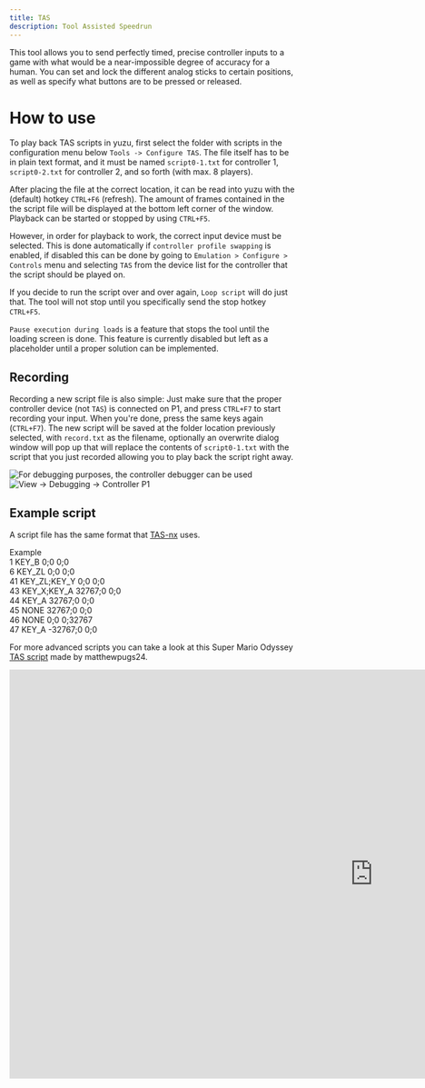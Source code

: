 ```yaml
---
title: TAS
description: Tool Assisted Speedrun
---
```


This tool allows you to send perfectly timed, precise controller inputs to a game with what would be a near-impossible degree of accuracy for a human.
You can set and lock the different analog sticks to certain positions, as well as specify what buttons are to be pressed or released.

# How to use

To play back TAS scripts in yuzu, first select the folder with scripts in the configuration menu below
`Tools -> Configure TAS`. The file itself has to be in plain text format, and it must be named `script0-1.txt`
for controller 1, `script0-2.txt` for controller 2, and so forth (with max. 8 players).

After placing the file at the correct location, it can be read into yuzu with the (default) hotkey
`CTRL+F6` (refresh). The amount of frames contained in the the script file will be displayed at the bottom left corner of the window.
Playback can be started or stopped by using `CTRL+F5`.

However, in order for playback to work, the correct input device must be selected. This is done automatically if `controller profile swapping` is enabled,
if disabled this can be done by going to `Emulation > Configure > Controls` menu and selecting `TAS` from the device list for the controller that the script should be played on.

If you decide to run the script over and over again, `Loop script` will do just that. The tool will not stop until you specifically send the stop hotkey `CTRL+F5`.

`Pause execution during loads` is a feature that stops the tool until the loading screen is done. This feature is currently disabled but left as a placeholder until a
proper solution can be implemented.

## Recording

Recording a new script file is also simple: Just make sure that the proper controller device (not `TAS`) is
connected on P1, and press `CTRL+F7` to start recording your input. When you're done, press the same keys
again (`CTRL+F7`). The new script will be saved at the folder location previously selected, with
`record.txt` as the filename, optionally an overwrite dialog window will pop up that will replace the contents
of `script0-1.txt` with the script that you just recorded allowing you to play back the script right away.

<img src="/control_debugger.png" alt="For debugging purposes, the controller debugger can be used" />
<img src="/control_debugger_pressed.png" alt="View -> Debugging -> Controller P1" />

## Example script

A script file has the same format that [TAS-nx](https://github.com/hamhub7/tas-script) uses.

<article class="message"><div class="message-header">Example</div><div class="message-body">
1 KEY_B 0;0 0;0<br>
6 KEY_ZL 0;0 0;0<br>
41 KEY_ZL;KEY_Y 0;0 0;0<br>
43 KEY_X;KEY_A 32767;0 0;0<br>
44 KEY_A 32767;0 0;0<br>
45 NONE 32767;0 0;0<br>
46 NONE 0;0 0;32767<br>
47 KEY_A -32767;0 0;0<br>
</div></article>

For more advanced scripts you can take a look at this Super Mario Odyssey [TAS script](/script0-1.txt) made by matthewpugs24.

<iframe width="1280" src="https://www.youtube-nocookie.com/embed/Gh2aCXdnZRk?si=GH8GOzc_TCdLWqX2" style="aspect-ratio: 16/9;" title="YouTube video player" frameborder="0" allow="accelerometer; autoplay; clipboard-write; encrypted-media; gyroscope; picture-in-picture; web-share" allowfullscreen></iframe>
